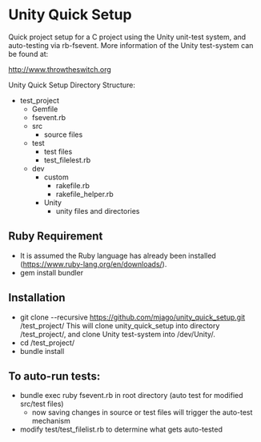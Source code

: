 # Unity Quick Setup

Quick project setup for a C project using the Unity unit-test system, and auto-testing via rb-fsevent.
More information of the Unity test-system can be found at:

  http://www.throwtheswitch.org

Unity Quick Setup Directory Structure:

- test_project
  - Gemfile
  - fsevent.rb
  - src
    - source files
  - test
    - test files
    - test_filelest.rb
  - dev
    - custom
      - rakefile.rb
      - rakefile_helper.rb
    - Unity
      - unity files and directories

## Ruby Requirement
- It is assumed the Ruby language has already been installed (https://www.ruby-lang.org/en/downloads/).
- gem install bundler

## Installation
- git clone --recursive https://github.com/mjago/unity_quick_setup.git /test_project/
  This will clone unity_quick_setup into directory /test_project/, and clone Unity test-system
  into /dev/Unity/.
- cd /test_project/
- bundle install

## To auto-run tests:
- bundle exec ruby fsevent.rb in root directory (auto test for modified src/test files)
  - now saving changes in source or test files will trigger the auto-test mechanism
- modify test/test_filelist.rb to determine what gets auto-tested

